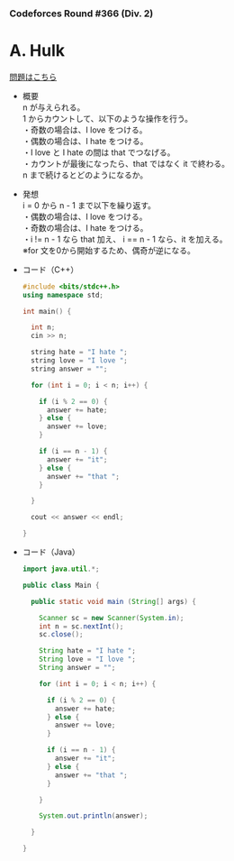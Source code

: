 ### Codeforces Round #366 (Div. 2)

# A. Hulk

  [問題はこちら](https://codeforces.com/problemset/problem/705/A)
  
- 概要<br>
  n が与えられる。<br>
  1 からカウントして、以下のような操作を行う。<br>
  ・奇数の場合は、I love をつける。<br>
  ・偶数の場合は、I hate をつける。<br>
  ・I love と I hate の間は that でつなげる。<br>
  ・カウントが最後になったら、that ではなく it で終わる。<br>
  n まで続けるとどのようになるか。
  
- 発想<br>
  i = 0 から n - 1 まで以下を繰り返す。<br>
  ・偶数の場合は、I love をつける。<br>
  ・奇数の場合は、I hate をつける。<br>
  ・i != n - 1 なら that 加え、 i == n - 1 なら、it を加える。<br>
  ※for 文を0から開始するため、偶奇が逆になる。
  
  
- コード（C++）

  ```cpp
  #include <bits/stdc++.h>
  using namespace std;

  int main() {

    int n;
    cin >> n;

    string hate = "I hate ";
    string love = "I love ";
    string answer = "";

    for (int i = 0; i < n; i++) {

      if (i % 2 == 0) {
        answer += hate;
      } else {
        answer += love;
      }

      if (i == n - 1) {
        answer += "it";
      } else {
        answer += "that ";
      }

    }

    cout << answer << endl;

  }
  ```
  
- コード（Java）

  ```java
  import java.util.*;

  public class Main {

    public static void main (String[] args) {

      Scanner sc = new Scanner(System.in);
      int n = sc.nextInt();
      sc.close();

      String hate = "I hate ";
      String love = "I love ";
      String answer = "";

      for (int i = 0; i < n; i++) {

        if (i % 2 == 0) {
          answer += hate;
        } else {
          answer += love;
        }

        if (i == n - 1) {
          answer += "it";
        } else {
          answer += "that ";
        }

      }

      System.out.println(answer);

    }

  }
  ```
    